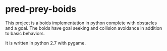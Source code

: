 # pred-prey-boids
This project is a boids implementation in python complete with obstacles and a goal. The boids have goal seeking and collision avoidance in addition to basic behaviors.

It is written in python 2.7 with pygame.
